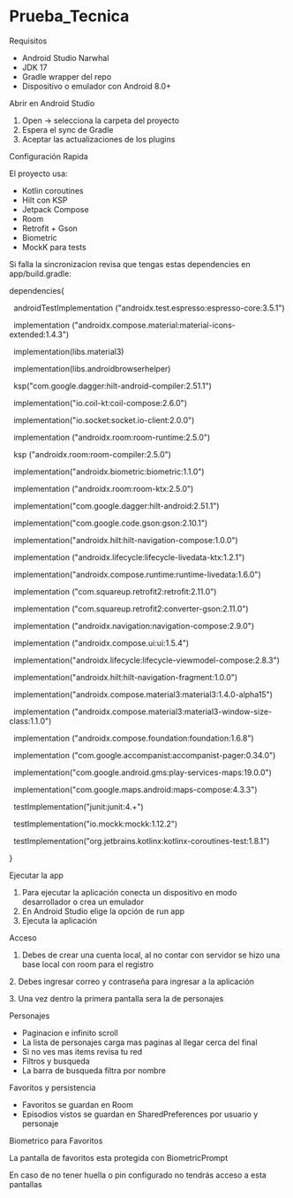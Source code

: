 ﻿# Prueba\_Tecnica



Requisitos

* Android Studio Narwhal 
* JDK 17
* Gradle wrapper del repo
* Dispositivo o emulador con Android 8.0+



Abrir en Android Studio

1. Open -> selecciona la carpeta del proyecto
2. Espera el sync de Gradle
3. Aceptar las actualizaciones de los plugins



Configuración Rapida

El proyecto usa:

* Kotlin coroutines
* Hilt con KSP
* Jetpack Compose
* Room
* Retrofit + Gson
* Biometric
* MockK para tests

Si falla la sincronizacion revisa que tengas estas dependencies en app/build.gradle:

dependencies{

&nbsp;	androidTestImplementation ("androidx.test.espresso:espresso-core:3.5.1")

&nbsp;   implementation ("androidx.compose.material:material-icons-extended:1.4.3")

&nbsp;   implementation(libs.material3)

&nbsp;   implementation(libs.androidbrowserhelper)

&nbsp;   ksp("com.google.dagger:hilt-android-compiler:2.51.1")

&nbsp;   implementation("io.coil-kt:coil-compose:2.6.0")

&nbsp;   implementation("io.socket:socket.io-client:2.0.0")

&nbsp;   implementation ("androidx.room:room-runtime:2.5.0")

&nbsp;   ksp ("androidx.room:room-compiler:2.5.0")

&nbsp;   implementation("androidx.biometric:biometric:1.1.0")

&nbsp;   implementation ("androidx.room:room-ktx:2.5.0")

&nbsp;   implementation("com.google.dagger:hilt-android:2.51.1")

&nbsp;   implementation("com.google.code.gson:gson:2.10.1")

&nbsp;   implementation("androidx.hilt:hilt-navigation-compose:1.0.0")

&nbsp;   implementation ("androidx.lifecycle:lifecycle-livedata-ktx:1.2.1")

&nbsp;   implementation("androidx.compose.runtime:runtime-livedata:1.6.0")

&nbsp;   implementation ("com.squareup.retrofit2:retrofit:2.11.0")

&nbsp;   implementation ("com.squareup.retrofit2:converter-gson:2.11.0")

&nbsp;   implementation ("androidx.navigation:navigation-compose:2.9.0")

&nbsp;   implementation ("androidx.compose.ui:ui:1.5.4")

&nbsp;   implementation("androidx.lifecycle:lifecycle-viewmodel-compose:2.8.3")

&nbsp;   implementation("androidx.hilt:hilt-navigation-fragment:1.0.0")

&nbsp;   implementation("androidx.compose.material3:material3:1.4.0-alpha15")

&nbsp;   implementation ("androidx.compose.material3:material3-window-size-class:1.1.0")

&nbsp;   implementation ("androidx.compose.foundation:foundation:1.6.8")

&nbsp;   implementation ("com.google.accompanist:accompanist-pager:0.34.0")

&nbsp;   implementation("com.google.android.gms:play-services-maps:19.0.0")

&nbsp;   implementation("com.google.maps.android:maps-compose:4.3.3")

&nbsp;   testImplementation("junit:junit:4.+")

&nbsp;   testImplementation("io.mockk:mockk:1.12.2")

&nbsp;   testImplementation("org.jetbrains.kotlinx:kotlinx-coroutines-test:1.8.1")

}



Ejecutar la app

1. Para ejecutar la aplicación conecta un dispositivo en modo desarrollador o crea un emulador
2. En Android Studio elige la opción de run app
3. Ejecuta la aplicación



Acceso

1. Debes de crear una cuenta local, al no contar con servidor se hizo una base local con room para el registro

2\. Debes ingresar correo y contraseña para ingresar a la aplicación

3\. Una vez dentro la primera pantalla sera la de personajes



Personajes

* Paginacion e infinito scroll
* La lista de personajes carga mas paginas al llegar cerca del final
* Si no ves mas items revisa tu red
* Filtros y busqueda
* La barra de busqueda filtra por nombre



Favoritos y persistencia

* Favoritos se guardan en Room
* Episodios vistos se guardan en SharedPreferences por usuario y personaje



Biometrico para Favoritos

La pantalla de favoritos esta protegida con BiometricPrompt

En caso de no tener huella o pin configurado no tendrás acceso a esta pantallas






